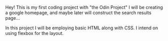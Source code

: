 Hey!
This is my first coding project with "the Odin Project"
I will be creating a google homepage, and maybe later will construct the search results page...

In this project I will be employing basic HTML along with CSS.  I intend on using flexbox for the layout.